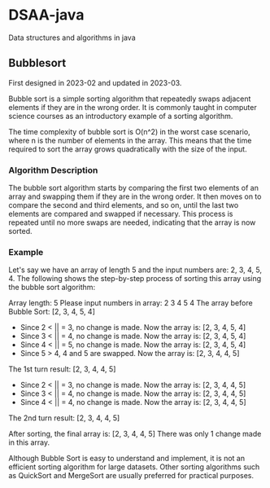 # DSAA-java

Data structures and algorithms in java

## Bubblesort ##

First designed in 2023-02 and updated in 2023-03.

Bubble sort is a simple sorting algorithm that repeatedly swaps adjacent elements if they are in the wrong order. It is commonly taught in computer science courses as an introductory example of a sorting algorithm.

The time complexity of bubble sort is O(n^2) in the worst case scenario, where n is the number of elements in the array. This means that the time required to sort the array grows quadratically with the size of the input.

### Algorithm Description ###

The bubble sort algorithm starts by comparing the first two elements of an array and swapping them if they are in the wrong order. It then moves on to compare the second and third elements, and so on, until the last two elements are compared and swapped if necessary. This process is repeated until no more swaps are needed, indicating that the array is now sorted.

### Example ###
Let's say we have an array of length 5 and the input numbers are: 2, 3, 4, 5, 4. The following shows the step-by-step process of sorting this array using the bubble sort algorithm:

Array length: 5
Please input numbers in array: 2 3 4 5 4
The array before Bubble Sort: [2, 3, 4, 5, 4]

- Since 2 < || = 3, no change is made. Now the array is: [2, 3, 4, 5, 4]
- Since 3 < || = 4, no change is made. Now the array is: [2, 3, 4, 5, 4]
- Since 4 < || = 5, no change is made. Now the array is: [2, 3, 4, 5, 4]
- Since 5 > 4, 4 and 5 are swapped. Now the array is: [2, 3, 4, 4, 5]

The 1st turn result: [2, 3, 4, 4, 5]

- Since 2 < || = 3, no change is made. Now the array is: [2, 3, 4, 4, 5]
- Since 3 < || = 4, no change is made. Now the array is: [2, 3, 4, 4, 5]
- Since 4 < || = 4, no change is made. Now the array is: [2, 3, 4, 4, 5]

The 2nd turn result: [2, 3, 4, 4, 5]

After sorting, the final array is: [2, 3, 4, 4, 5]
There was only 1 change made in this array.


Although Bubble Sort is easy to understand and implement, it is not an efficient sorting algorithm for large datasets. Other sorting algorithms such as QuickSort and MergeSort are usually preferred for practical purposes.

